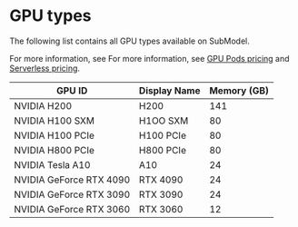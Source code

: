 # GPU types
The following list contains all GPU types available on SubModel.

For more information, see For more information, see [GPU Pods pricing](https://submodel.ai/#/plan/pod) and [Serverless pricing](https://submodel.ai/#/plan/serverless).

| GPU ID                     | Display Name | Memory (GB) |
|----------------------------|--------------|-------------|
| NVIDIA H200               | H200         | 141         |
| NVIDIA H100 SXM           | H1OO SXM      | 80          |
| NVIDIA H100 PCIe          | H100 PCIe    | 80          |
| NVIDIA H800 PCIe          | H800 PCIe    | 80          |
| NVIDIA Tesla A10          | A10          | 24          |
| NVIDIA GeForce RTX 4090   | RTX 4090     | 24          |
| NVIDIA GeForce RTX 3090   | RTX 3090     | 24          |
| NVIDIA GeForce RTX 3060   | RTX 3060     | 12          |
